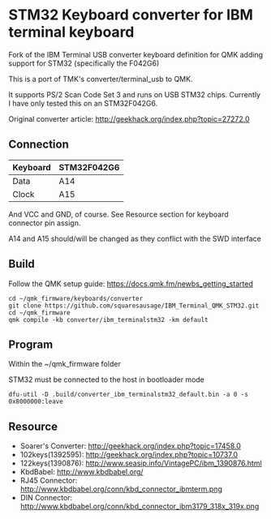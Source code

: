 # STM32 Keyboard converter for IBM terminal keyboard

Fork of the IBM Terminal USB converter keyboard definition for QMK adding support for STM32 (specifically the F042G6)

This is a port of TMK's converter/terminal_usb to QMK.

It supports PS/2 Scan Code Set 3 and runs on USB STM32 chips.
Currently I have only tested this on an STM32F042G6.


Original converter article: http://geekhack.org/index.php?topic=27272.0


## Connection

Keyboard | STM32F042G6
:------- | :---------
Data     |  A14
Clock    |  A15

And VCC and GND, of course. See Resource section for keyboard connector pin assign.

A14 and A15 should/will be changed as they conflict with the SWD interface


## Build

Follow the QMK setup guide: https://docs.qmk.fm/newbs_getting_started
```
cd ~/qmk_firmware/keyboards/converter
git clone https://github.com/squaresausage/IBM_Terminal_QMK_STM32.git
cd ~/qmk_firmware
qmk compile -kb converter/ibm_terminalstm32 -km default

```

## Program
Within the ~/qmk_firmware folder

STM32 must be connected to the host in bootloader mode
```
dfu-util -D .build/converter_ibm_terminalstm32_default.bin -a 0 -s 0x8000000:leave
```

## Resource

- Soarer's Converter: http://geekhack.org/index.php?topic=17458.0
- 102keys(1392595): http://geekhack.org/index.php?topic=10737.0
- 122keys(1390876): http://www.seasip.info/VintagePC/ibm_1390876.html
- KbdBabel: http://www.kbdbabel.org/
- RJ45 Connector: http://www.kbdbabel.org/conn/kbd_connector_ibmterm.png
- DIN Connector: http://www.kbdbabel.org/conn/kbd_connector_ibm3179_318x_319x.png

